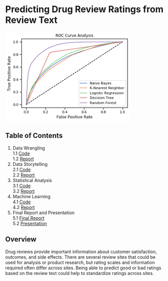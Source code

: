 # Predicting Drug Review Ratings from Review Text
![](drugsCom_modelsROC.png)
## Table of Contents
1. Data Wrangling<br>
      1.1 [Code](https://github.com/lucas-reynolds/Predicting-Drug-Review-Ratings-from-Review-Text/blob/master/3_DataWrangling_Code.ipynb)<br>
      1.2 [Report](https://github.com/lucas-reynolds/Predicting-Drug-Review-Ratings-from-Review-Text/blob/master/3_DataWrangling_Report.pdf)
2. Data Storytelling<br>
      2.1 [Code](https://github.com/lucas-reynolds/Predicting-Drug-Review-Ratings-from-Review-Text/blob/master/4_DataStorytelling_Code.ipynb)<br>
      2.2 [Report](https://github.com/lucas-reynolds/Predicting-Drug-Review-Ratings-from-Review-Text/blob/master/4_DataStorytelling_Report.pdf)
3. Statistical Analysis<br>
      3.1 [Code](https://github.com/lucas-reynolds/Predicting-Drug-Review-Ratings-from-Review-Text/blob/master/5_StatisticalAnalysis_Code.ipynb)<br>
      3.2 [Report](https://github.com/lucas-reynolds/Predicting-Drug-Review-Ratings-from-Review-Text/blob/master/5_StatisticalAnalysis_Report.pdf)
4. Machine Learning <br>
      4.1 [Code](https://github.com/lucas-reynolds/Predicting-Drug-Review-Ratings-from-Review-Text/blob/master/7_MachineLearning_Code.ipynb)<br>
      4.2 [Report](https://github.com/lucas-reynolds/Predicting-Drug-Review-Ratings-from-Review-Text/blob/master/7_MachineLearning_Report.pdf)
5. Final Report and Presentation<br>
      5.1 [Final Report](https://github.com/lucas-reynolds/Predicting-Drug-Review-Ratings-from-Review-Text/blob/master/8_Final_Report.pdf)<br>
      5.2 [Presentation](https://github.com/lucas-reynolds/Predicting-Drug-Review-Ratings-from-Review-Text/blob/master/8_Final_Presentation.pdf)

## Overview
Drug reviews provide important information about customer satisfaction, outcomes, and side effects. There are several review sites that could be used for analysis or product research, but rating scales and information required often differ across sites. Being able to predict good or bad ratings based on the review text could help to standardize ratings across sites.
